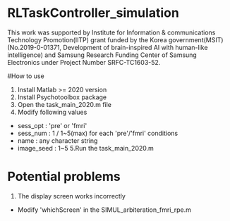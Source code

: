 # RLTaskController_simulation

This work was supported by Institute for Information & communications Technology Promotion(IITP) grant funded by the Korea government(MSIT) (No.2019-0-01371, Development of brain-inspired AI with human-like intelligence) and Samsung Research Funding Center of Samsung Electronics under Project Number SRFC-TC1603-52.

#How to use

1. Install Matlab >= 2020 version
2. Install Psychotoolbox package
3. Open the task_main_2020.m file
4. Modify following values
  - sess_opt : 'pre' or 'fmri'
  - sess_num : 1 / 1~5(max) for each 'pre'/'fmri' conditions
  - name : any character string
  - image_seed : 1~5
5.Run the task_main_2020.m

# Potential problems
1. The display screen works incorrectly
  - Modify 'whichScreen' in the SIMUL_arbiteration_fmri_rpe.m
